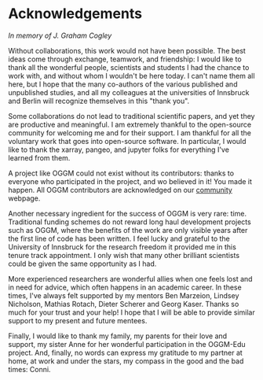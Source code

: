 # Acknowledgements

*In memory of J. Graham Cogley*

Without collaborations, this work would not have been possible.
The best ideas come through exchange, teamwork, and friendship: I would like to 
thank all the wonderful people, scientists and students I had the chance
to work with, and without whom I wouldn't be here today. I can't name them all here, 
but I hope that the many co-authors of the various published and unpublished studies,
and all my colleagues at the universities of Innsbruck and Berlin will recognize themselves in this "thank you".

Some collaborations do not lead to traditional scientific papers, and yet they
are productive and meaningful. I am extremely thankful
to the open-source community for welcoming me and for their support. I am thankful 
for all the voluntary work that goes into open-source software. In particular,
I would like to thank the xarray, pangeo, and jupyter folks for everything 
I've learned from them.

A project like OGGM could not exist without its contributors: thanks to everyone
who participated in the project, and wo believed in it! You made it happen.
All OGGM contributors are acknowledged on our [community](https://oggm.org/community) webpage.

Another necessary ingredient for the success of OGGM is very rare: time.
Traditional funding schemes do not reward long haul development projects such as OGGM, where the benefits
of the work are only visible years after the first line of code has been written. I feel lucky and grateful
to the University of Innsbruck for the research freedom it provided me in this tenure track appointment.
I only wish that many other brilliant scientists could be given the same opportunity as I had.

More experienced researchers are wonderful allies when one feels lost and in need for advice,
which often happens in an academic career. 
In these times, I've always felt supported by my mentors Ben Marzeion, Lindsey Nicholson, 
Mathias Rotach, Dieter Scherer and Georg Kaser. Thanks so much for your trust and your help! 
I hope that I will be able to provide similar support to my present and future mentees.

Finally, I would like to thank my family, my parents for their love and support, my sister Anne for her wonderful 
participation in the OGGM-Edu project. And, finally, no words can express my gratitude to my partner 
at home, at work and under the stars, my compass in the good and the bad times: Conni.

